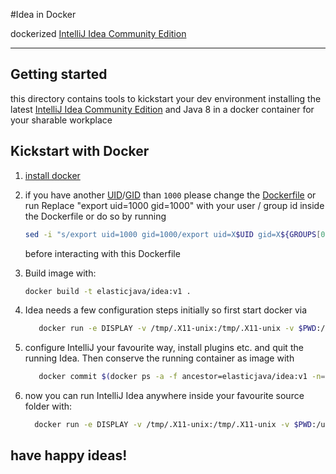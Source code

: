 #Idea in Docker

dockerized [IntelliJ Idea Community Edition](https://www.jetbrains.com/idea/)

****

## Getting started

this directory contains tools to kickstart your dev environment
installing the latest [IntelliJ Idea Community Edition](https://www.jetbrains.com/idea/)
and Java 8 in a docker container for your sharable workplace

## Kickstart with Docker

1.   [install docker](https://docs.docker.com/engine/installation/linux/ubuntulinux/)
1.   if you have another [UID](https://en.wikipedia.org/wiki/User_identifier)/[GID](https://en.wikipedia.org/wiki/Group_identifier) than `1000` 
please change the [Dockerfile](Dockerfile) or run 
     Replace "export uid=1000 gid=1000" with your user / group id inside the Dockerfile
     or do so by running
     ```bash
     sed -i "s/export uid=1000 gid=1000/export uid=X$UID gid=X${GROUPS[0]}/" Dockerfile
     ```
     before interacting with this  Dockerfile

1.   Build image with:
     ```bash
     docker build -t elasticjava/idea:v1 .
     ```
    
1.   Idea needs a few configuration steps initially
       so first start docker via
     ```bash
        docker run -e DISPLAY -v /tmp/.X11-unix:/tmp/.X11-unix -v $PWD:/usr/local/src --net=host elasticjava/idea:v1
     ```
1.   configure IntelliJ your favourite way, install plugins etc. and quit the running Idea. Then conserve the running      container as image with
     ```bash
        docker commit $(docker ps -a -f ancestor=elasticjava/idea:v1 -n=1 -q) idea
     ```
    
1.   now you can run IntelliJ Idea anywhere inside your favourite source folder with:
     ```bash
       docker run -e DISPLAY -v /tmp/.X11-unix:/tmp/.X11-unix -v $PWD:/usr/local/src --net=host idea
     ```

##     have happy ideas!
    
    
